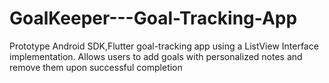 # GoalKeeper---Goal-Tracking-App
Prototype Android SDK,Flutter goal-tracking app using a ListView Interface implementation. Allows users to add goals with personalized notes and remove them upon successful completion
